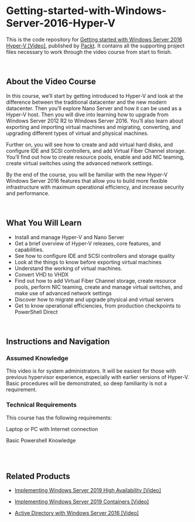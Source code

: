 # Getting-started-with-Windows-Server-2016-Hyper-V

This is the code repository for [Getting started with Windows Server 2016 Hyper-V [Video]](https://prod.packtpub.com/in/virtualization-and-cloud/getting-started-windows-server-2016-hyper-v-video), published by [Packt](https://www.packtpub.com/?utm_source=github). It contains all the supporting project files necessary to work through the video course from start to finish.


 


## About the Video Course

In this course, we’ll start by getting introduced to Hyper-V and look at the difference between the traditional datacenter and the new modern datacenter. Then you’ll explore Nano Server and how it can be used as a Hyper-V host.
Then you will dive into learning how to upgrade from Windows Server 2012 R2 to Windows Server 2016. You’ll also learn about exporting and importing virtual machines and migrating, converting, and upgrading different types of virtual and physical machines. 

Further on, you will see how to create and add virtual hard disks, and configure IDE and SCSI controllers, and add Virtual Fiber Channel storage. You’ll find out how to create resource pools, enable and add NIC teaming, create virtual switches using the advanced network settings.

By the end of the course, you will be familiar with the new Hyper-V Windows Server 2016 features that allow you to build more flexible infrastructure with maximum operational efficiency, and increase security and performance. 

 


<H2>What You Will Learn</H2>

<DIV class=book-info-will-learn-text>

<UL>

<LI> Install and manage Hyper-V and Nano Server

<LI> Get a brief overview of Hyper-V releases, core features, and capabilities.

<LI> See how to configure IDE and SCSI controllers and storage quality 

<LI> Look at the things to know before exporting virtual machines

<LI> Understand the working of virtual machines.

<LI> Convert VHD to VHDX

<LI> Find out how to add Virtual Fiber Channel storage, create resource pools, perform NIC teaming, create and manage virtual switches, and make use of advanced network settings

<LI> Discover how to migrate and upgrade physical and virtual servers

<LI> Get to know operational efficiencies, from production checkpoints to PowerShell Direct

</LI></UL></DIV>


 


## Instructions and Navigation

### Assumed Knowledge

This video is for system administrators. It will be easiest for those with previous hypervisor experience, especially with earlier versions of Hyper-V. Basic procedures will be demonstrated, so deep familiarity is not a requirement.

### Technical Requirements

This course has the following requirements:<br/>

Laptop or PC with Internet connection <br/>

Basic Powershell Knowledge <br/> 


 




## Related Products

* [Implementing Windows Server 2019 High Availability [Video]](https://prod.packtpub.com/in/networking-and-servers/implementing-windows-server-2019-high-availability-video)



* [Implementing Windows Server 2019 Containers [Video]](https://prod.packtpub.com/in/networking-and-servers/implementing-windows-server-2019-containers-video)



* [Active Directory with Windows Server 2016 [Video]](https://prod.packtpub.com/in/application-development/active-directory-windows-server-2016-video)
